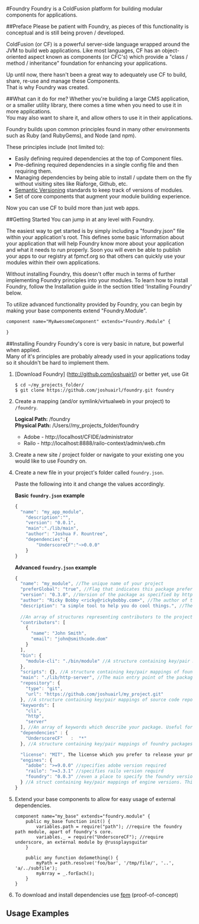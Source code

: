 #Foundry
Foundry is a ColdFusion platform for building modular components for applications.

##Preface
Please be patient with Foundry, as pieces of this functionality is conceptual and is still being proven / developed.

ColdFusion (or CF) is a powerful server-side language wrapped around the JVM to build web applications.
Like most languages, CF has an object-oriented aspect known as components (or CFC's) which provide a "class / method / inheritance" foundation for enhancing your applications.

Up until now, there hasn't been a great way to adequately use CF to build, share, re-use and manage these Components.<br />
That is why Foundry was created.

##What can it do for me?
Whether you're building a large CMS application, or a smaller utility library, there comes a time when you need to use it in more applications.<br />
You may also want to share it, and allow others to use it in their applications.

Foundry builds upon common principles found in many other environments such as Ruby (and RubyGems), and Node (and npm).

These principles include (not limited to):

- Easily defining required dependencies at the top of Component files.
- Pre-defining required dependencies in a single config file and then requiring them.
- Managing dependencies by being able to install / update them on the fly without visiting sites like Riaforge, Github, etc.
- [Semantic Versioning](http://semver.org/) standards to keep track of versions of modules.
- Set of core components that augment your module building experience.

Now you can use CF to build more than just web apps.

##Getting Started
You can jump in at any level with Foundry.

The easiest way to get started is by simply including a "foundry.json" file within your application's root.
This defines some basic information about your application that will help Foundry know more about your application and what it needs to run properly.
Soon you will even be able to publish your apps to our registry at fpmcf.org so that others can quickly use your modules within their own applications.

Without installing Foundry, this doesn't offer much in terms of further implementing Foundry principles into your modules.
To learn how to install Foundry, follow the Installation guide in the section titled 'Installing Foundry' below.

To utilize advanced functionality provided by Foundry, you can begin by making your base components extend "Foundry.Module".
``` ColdFusion
component name="MyAwesomeComponent" extends="Foundry.Module" {

}
```

##Installing Foundry
Foundry's core is very basic in nature, but powerful when applied.  
Many of it's principles are probably already used in your applications today so it shouldn't be hard to implement them.

1. [Download Foundry] (http://github.com/joshuairl/)
    or better yet, use Git

    ```
    $ cd ~/my_projects_folder/
    $ git clone https://github.com/joshuairl/foundry.git foundry
    ```
2. Create a mapping (and/or symlink/virtualweb in your project) to `/foundry`.

    **Logical Path:** /foundry<br />
    **Physical Path:** /Users/<user>/my_projects_folder/foundry<br />
    - Adobe - http://localhost/CFIDE/administrator
    - Railo - http://localhost:8888/railo-context/admin/web.cfm

3. Create a new site / project folder or navigate to your existing one you would like to use Foundry on.

4. Create a new file in your project's folder called `foundry.json`.

    Paste the following into it and change the values accordingly.
   
    **Basic `foundry.json` example**
    ``` JavaScript
    {
      "name": "my_app_module",
    	"description":"",
    	"version": "0.0.1",
    	"main":"./lib/main",
    	"author": "Joshua F. Rountree",
    	"dependencies":{
    		"UnderscoreCF":"~>0.0.0"
    	}
   }
   ```
    **Advanced `foundry.json` example**
    ``` JavaScript
    {
      "name": "my_module", //The unique name of your project
      "preferGlobal": "true", //Flag that indicates this package prefers to be installed globally for all your apps.
      "version": "0.3.0", //Version of the package as specified by http://semver.org/.
      "author": "Ricky Bobby <ricky@rickybobby.com>", //The author of the project.
      "description": "a simple tool to help you do cool things.", //The description of the project.
      
      //An array of structures representing contributors to the project.
      "contributors": [ 
        {
          "name": "John Smith",
          "email": "john@smithcode.dom"
        } 
      ], 
      "bin": {
        "module-cli": "./bin/module" //A structure containing key/pair mappings of binary script names and cf script paths. 
      },
      "scripts": {}, //A structure containing key/pair mappings of foundry modules and cf script paths. (not currently used yet)
      "main": "./lib/http-server", //The main entry point of the package. When calling require('module_name') in Foundry this is the file that will actually be required.
      "repository": {
        "type": "git",
        "url": "https://github.com/joshuairl/my_project.git"
      }, //A structure containing key/pair mappings of source code repositories. 
      "keywords": [
        "cli",
        "http",
        "server"
      ], //An array of keywords which describe your package. Useful for people searching the fpmcf.org registry.
      "dependencies" : {
        "UnderscoreCF"   :  "*"
      }, //A structure containing key/pair mappings of foundry packages and versions that this project depends on.
    
      "license": "MIT", The license which you prefer to release your project under. MIT is a good choice.
      "engines": {
        "adobe": ">=9.0.0" //specifies adobe version required
        "railo": ">=3.3.1" //specifies railo version requird
        "foundry": "0.0.3" //even a place to specify the foundry version (good practice)
      } //A struct containing key/pair mappings of engine versions. This is used to specify the versions of CFML and Foundry your package is known to work correctly with.
    }
    ```

5. Extend your base components to allow for easy usage of external dependencies.
    ```
    component name="my_base" extends="foundry.module" {
        public my_base function init() {
            variables.path = require("path"); //require the foundry path module, apart of foundry's core.
            variables._ = require("UnderscoreCF"); //require underscore, an external module by @russplaysguitar
        }

        public any function doSomething() {
            myPath = path.resolve('foo/bar', '/tmp/file/', '..', 'a/../subfile');
            myArray = _.forEach();
        }
    }
    ```

6. To download and install dependencies use [fpm](https://github.com/foundrycf/fpm) (proof-of-concept)
    
## Usage Examples
